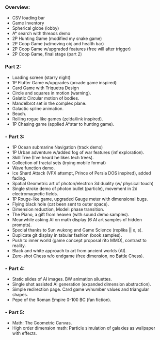 ### Overview:

- CSV loading bar
- Game Inventory
- Spherical globe (lobby)
- A* search with threads demo
- 2P Hunting Game (modified my snake game)
- 2P Coop Game (w/moving obj and health bar)
- 2P Coop Game w/upgraded features (free will after trigger)
- 2P Coop Game, final stage (part 2)

### Part 2:

- Loading screen (starry night)
- 1P Flutter Game w/upgrades (arcade game inspired)
- Card Game with Triquetra Design
- Circle and squares in motion (warning).
- Galatic Circular motion of bodies.
- Mandelbrot set in the complex plane.
- Galactic spline animation.
- Beach.
- Rolling rogue like games (zelda/link inspired).
- 1P Chasing game (applied A*star to hunting game).

### - Part 3:

- 1P Ocean submarine Navigation (track demo)
- 1P Urban adventure w/added fog of war features (inf exploration).
- Skill Tree (I've heard he likes tech trees).
- Collection of fractal sets (trying mobile format)
- Wave function demo.
- Ice Shard Attack (VFX attempt, Prince of Persia DOS inspired), added fading.
- Spatial Geometric art of photon/electron 3d duality (w/ physical touch)
- Single stroke demo of photon bullet (particle), movement in 2d electromagnetic fields.
- 1P Rouge-like game, upgraded Gauge meter with dimensional bugs.
- Flying black hole (cat been sent to outer space).
- Dimension reduction, Model: phase transition.
- The Piano, a gift from heaven (with sound demo samples).
- Meanwhile asking AI on math display (6 AI art samples of hidden prompts).
- Special thanks to Sun wukong and Game Science (replika || e, s).
- Duplicate git display in tabular fashion (book samples).
- Push to inner world (game concept proposal rito MMO), contrast to reality.
- Black and white approach to art from ancient worlds (AI).
- Zero-shot Chess w/o endgame (free dimension, no Battle Chess).

### - Part 4:

- Static slides of AI images. BW animation siluettes.
- Single shot assisted AI generation (expanded dimension abstraction).
- Simple redirection page. Card game w/number values and triangular shapes.
- Pepe of the Roman Empire 0-100 BC (fan fiction).

### - Part 5:

- Math: The Geometric Canvas.
- High order dimension math: Particle simulation of galaxies as wallpaper with effects.
